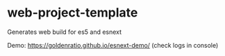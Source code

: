 # web-project-template
Generates web build for es5 and esnext

Demo: https://goldenratio.github.io/esnext-demo/ (check logs in console)
